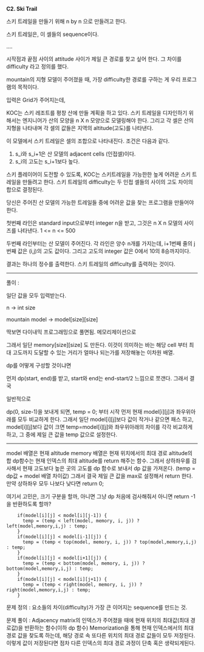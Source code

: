 **C2. Ski Trail**

스키 트레일을 만들기 위해  n by n 으로 만들려고 한다.

스키 트레일은, 이 셀들의 sequence이다. 

....

시작점과 끝점 사이의 attitude 사이가 제일 큰 경로를 찾고 싶어 한다. 그 차이를 difficulty 라고 정의를 했다.

mountain의 지형 모델이 주어졌을 때, 가장 difficulty한 경로를 구하는 게 우리 프로그램의 목적이다.

입력은 Grid가 주어지는데, 

KOC는 스키 레조트를 평창 산에 만들 계획을 하고 있다.
스키 트레일을 디자인하기 위해서는 엔지니어가 산의 모양을 n X n 모양으로 모델링해야 한다. 그리고 각 셀은 산의 지형을 나타내며 각 셀의 값들은 지역의 altitude(고도)를 나타낸다. 

이 모델에서 스키 트레일은 셀의 조합으로 나타내진다. 조건은 다음과 같다.

1. s_i와 s_i+1은 산 모델의 adjacent cells (인접셀)이다.
2. s_i의 고도는 s_i+1보다 높다.

스키 플레이어이 도전할 수 있도록, KOC는 스키트레일을 가능한한 높게 어려운 스키 트레일을 만들려고 한다. 스키 트레일의 difficulty는 두 인접 셀들의 사이의 고도 차이의 합으로 결정된다.

당신은 주어진 산 모델의 가능한 트레일들 중에 어려운 값을 찾는 프로그램을 만들어야 한다.

첫번째 라인은 standard input으로부터 integer n을 받고, 그것은 n X n 모델의 사이즈를 나타낸다. 1 <= n <= 500

두번째 라인부터는 산 모델이 주어진다. 각 라인은 양수 n개를 가지는데, i+1번째 줄의 j번째 값은 (i,j)의 고도 값이다. 그리고 고도의 integer 값은 0에서 10의 8승까지이다.

결과는 하나의 정수를 출력한다. 스키 트레일의 difficulty를 출력하는 것이다.

----------

풀이 :

일단 값을 모두 입력받는다.

n -> int size

mountain model -> model[size]\[size]

딱보면 다이내믹 프로그래밍으로 풀면됨. 메모리제이션으로

그래서 일단 memory[size]\[size] 도 만든다. 이것이 의미하는 바는 해당 cell 부터 최대 고도까지 도달할 수 있는 거리가 얼마나 되는가를 저장해놓는 이차원 배열.

dp를 어떻게 구성할 것이냐면

먼저 dp(start, end)를 받고, 
start와 end는 end-start/2 느낌으로 쪼갠다. 그래서 결국 



일반적으로

dp(0, size-1)을 보내게 되면, 
temp = 0; 부터 시작
먼저 현재 model[i]\[j]과 좌우위아래를 모두 비교하게 한다. 그래서 일단 
model[i]\[j]보다 값이 작거나 같으면 패스 하고,
model[i]\[j]보다 값이 크면 temp=model[i]\[j]와 좌우위아래의 차이를 각각 비교하게 하고, 그 중에 제일 큰 값을 temp 값으로 설정한다.

--------

model 배열은 현재 altitude
memory 배열은 현재 위치에서의 최대 경로 altitude의 합
dp함수는 현재 인덱스의 최대 altitude를 return 해주는 함수.
그래서 상하좌우를 검사해서 현재 고도보다 높은 곳의 고도를 dp 함수로 보내서 dp 값을 가져온다.
(temp = dp값 + model 배열 차이값) 
그래서 결국 제일 큰 값을 max로 설정해서 return 한다.
만약 상하좌우 모두 나보다 낮다면 return 0;

여기서 고민은, 크기 구분을 할까, 아니면 그냥 dp 처음에 검사해줘서 아니면 return -1을 반환하도록 할까?

        if(model[i][j] < model[i][j-1]) {
          temp = (temp < left(model, memory, i, j)) ? left(model,memory,i,j) : temp;
        }
        if(model[i][j] < model[i-1][j]) {
          temp = (temp < top(model, memory, i, j)) ? top(model,memory,i,j) : temp;
        }
        if(model[i][j] < model[i+1][j]) {
          temp = (temp < bottom(model, memory, i, j)) ? bottom(model,memory,i,j) : temp;
        }
        if(model[i][j] < model[i][j+1]) {
          temp = (temp < right(model, memory, i, j)) ? right(model,memory,i,j) : temp;
        }

문제 정의 : 요소들의 차이(difficulty)가 가장 큰 이어지는 sequence를 만드는 것.

문제 풀이 : Adjacency matrix의 인덱스가 주어졌을 때에 현재 위치의 최대값(최대 경로값)을 반환하는 함수(이하 dp 함수) 
Memorization을 통해 현재 인덱스에서의 최대 경로 값을 찾도록 하는데, 해당 경로 속 또다른 위치의 최대 경로 값들이 모두 저장된다. 이렇게 값이 저장된다면 점차 다른 인덱스의 최대 경로 과정이 단축 혹은 생략되게된다. 
